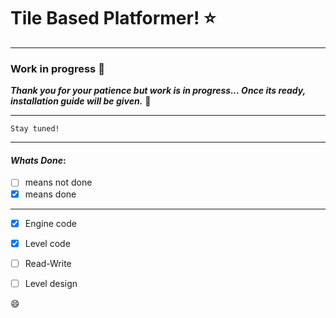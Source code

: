 # Tile Based Platformer! :star:

---

### Work in progress :rocket:

**_Thank you for your patience but work is in progress... Once its ready, installation guide will be given._** :pizza:

---

```Plaintext
Stay tuned!
```
---

 #### _Whats Done_:

- [ ] means not done
- [x] means done

---

- [x] Engine code
- [x] Level code
- [ ] Read-Write
- [ ] Level design


:smile: